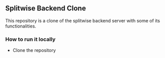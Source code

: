 ## Splitwise Backend Clone

This repository is a clone of the splitwise backend server with some of its functionalities.


### How to run it locally

- Clone the repository

``` git clone 
